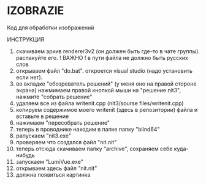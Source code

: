 # IZOBRAZIE
Код для обработки изображений

ИНСТРУКЦИЯ
1. скачиваем архив renderer3v2 (он должен быть где-то в чате группы). распакуйте его. ! ВАЖНО ! в пути файла не должно быть русских слов
2. открываем файл "do.bat". откроется visual studio (надо установить если нет). 
3. во вкладке "обозреватель решений" (у меня оно на правой стороне экрана) нажмимаем правой кнопкой мыши на "решение nit3", нажмите "собрать решение"
4. удаляем все из файла writenit.cpp (nit3/sourse files/writenit.cpp) 
5. копируем содержимое моего writenit (здесь в репозитории) файла и вставьте в решение
6. нажимаем "пересобрать решение"
7. теперь в проводнике находим в папке папку "blind64"
8. рапускаем "nit3.exe"
9. проверяем что создался файл "nit.nit"
10. теперь отсюда скачиваем папку "archive", сохраняем себе куда-нибудь
11. запускаем "LumiVue.exe"
12. открываем здесь файл "nit.nit"
13. должна появиться картинка
